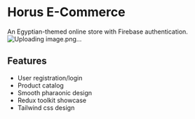 # Horus E-Commerce
An Egyptian-themed online store with Firebase authentication.
![Uploading image.png…]()


## Features
- User registration/login
- Product catalog
- Smooth pharaonic design
- Redux toolkit showcase
- Tailwind css design
